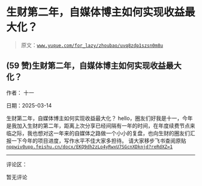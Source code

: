 # 生财第二年，自媒体博主如何实现收益最大化？

> 原文：[`www.yuque.com/for_lazy/zhoubao/uvq8zdp1szsn0m8u`](https://www.yuque.com/for_lazy/zhoubao/uvq8zdp1szsn0m8u)

## (59 赞)生财第二年，自媒体博主如何实现收益最大化？

作者： 十一

日期：2025-03-14

生财第二年，自媒体博主如何实现收益最大化？
hello，圈友们好我是十一，今年是我加入生财的第二年，距离上次分享已经间隔有一年的时间，在年度续费节点来临之际，我也想对这一年来的自媒体之路做一个小小的复盘，也向生财的圈友们汇报一下今年的项目进度，写作水平不佳大家多担待。
请大家移步飞书查阅原贴[`nppwiv0upp.feishu.cn/docx/EKQ9dh2zLo4yRwxU7SGcnXDknjd?reRdXZ=1`](https://nppwiv0upp.feishu.cn/docx/EKQ9dh2zLo4yRwxU7SGcnXDknjd?reRdXZ=1)

* * *

评论区：

暂无评论